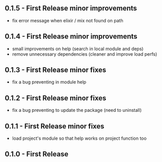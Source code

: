 ## 0.1.5 - First Release minor improvements
* fix error message when elixir / mix not found on path

## 0.1.4 - First Release minor improvements
* small improvements on help (search in local module and deps)
* remove unnecessary dependencies (cleaner and improve load perfs)

## 0.1.3 - First Release minor fixes
* fix a bug preventing in module help

## 0.1.2 - First Release minor fixes
* fix a bug preventing to update the package (need to uninstall)

## 0.1.1 - First Release minor fixes
* load project's module so that help works on project function too

## 0.1.0 - First Release
